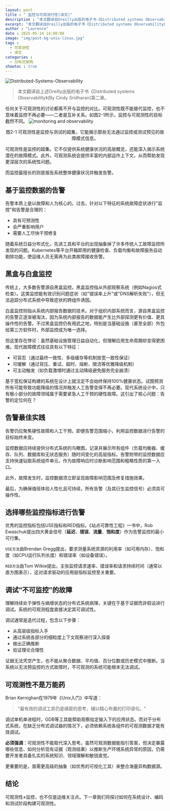 ```yaml
---
layout: post
title : " 监控与可观测行性(译文)"
description : "本文翻译自Oreilly出版的电子书《Distributed systems Observability》(By Cindy Sridharan)第二章"
excerpt: "本文翻译自Oreilly出版的电子书《Distributed systems Observability》(By Cindy Sridharan)第二章"
author : "Laurence"
date : 2025-05-14 14:00:00
image: "img/post-bg-unix-linux.jpg"
tags : 
  - 可观测性
  - 译文
categories : 
  - 分布式架构
showtoc : true
---
```


![Distributed-Systems-Observability](/assets/tech/Distributed-Systems-Observability.jpg)

> 本文翻译自上述Oreilly出版的电子书《Distributed systems Observability》(By Cindy Sridharan)第二章。

任何关于可观测性的讨论都离不开与监控的对比。可观测性既不能替代监控，也不意味着监控不再必要——二者是互补关系。如图2-1所示，监控与可观测性的目标截然不同。
![monitoring and observability](/assets/tech/c02_01_monitoring-and-observability.png)
<div style="text-align:center">图2-1 可观测性是监控与测试的超集，它能揭示那些无法通过监控或测试预见的故障模式信息。</div>

可观测性是监控的超集。它不仅提供系统健康状况的高层概览，还能深入揭示系统潜在的故障模式。此外，可观测系统会提供丰富的内部运作上下文，从而帮助发现更深层次的系统性问题。

而监控最擅长的则是报告系统整体健康状况并触发告警。

## 基于监控数据的告警

告警本质上是以故障和人为核心的。过去，针对以下特征的系统故障症状进行"监控"和告警是合理的：

- 具有可预测性
- 会严重影响用户
- 需要人工尽快干预修复

随着系统日益分布式化，先进工具和平台的出现抽象掉了许多传统人工故障监控所发现的问题。Kubernetes等平台开箱即用的健康检查、负载均衡和故障服务自动剔除功能，使运维人员无需再为此类故障接收告警。

## 黑盒与白盒监控

传统上，大多数告警源自黑盒监控。黑盒监控指从外部观察系统（例如Nagios式检查）。这类监控能有效识别问题症状（如"错误率上升"或"DNS解析失败"），但无法追踪分布式系统中导致症状的跨组件诱因。

白盒监控则指从系统内部报告数据的技术。对于组织内部系统而言，源自黑盒监控的告警正逐渐被淘汰，因为系统内部报告的数据能产生比外部探测更有价值、更具操作性的告警。不过黑盒监控仍有用武之地，特别是当基础设施（甚至全部）外包给第三方软件时，外部监控成为唯一选择。

但这里存在悖论：虽然基础设施管理日益自动化，但理解应用生命周期却变得更困难。现代故障模式往往具有以下特征：

- 可容忍（通过最终一致性、多级缓存等机制放宽一致性保证）
- 可缓解（通过背压、重试、超时、熔断、限流等优雅降级机制）
- 可主动触发（如负载激增时通过主动降级避免服务完全崩溃）

基于宽松保证构建的系统在设计上就注定不会始终保持100%健康状态。试图预测所有可能导致功能降级的情况并触发人工告警变得不再必要。现代系统设计中，只有极小部分的故障领域属于需要紧急人工干预的硬性故障。这引出了核心问题：告警的定位何在？


## 告警最佳实践

告警仍应聚焦硬性故障和人工干预。即便告警范围缩小，利用监控数据进行告警的目标始终未变。

监控数据应持续提供分布式系统的鸟瞰图，记录并展示所有组件（负载均衡器、缓存、队列、数据库和无状态服务）随时间变化的高层指标。告警附带的监控数据应支持快速钻取系统组件单元，作为故障响应时诊断影响范围和粗略性质的第一入口。

此外，故障发生时，监控数据须立即呈现故障影响范围及修复措施效果。

最后，为确保值班体验人性化且可持续，所有告警（及其衍生监控信号）必须具可操作性。

## 选择哪些监控指标进行告警

优秀的监控指标包括USE指标和RED指标。《站点可靠性工程》一书中，Rob Ewaschuk提出四大黄金信号（**延迟**、**错误**、**流量**、**饱和度**）作为告警监控的最小可行集。

`USE方法`由Brendan Gregg提出，要求测量系统资源的利用率（如可用内存）、饱和度（如CPU运行队列长度）和错误率（如设备错误）。

`RED方法`由Tom Wilkie提出，主张监控请求速率、错误率和请求持续时间（通常以直方图表示），这对请求驱动的应用层指标监控至关重要。

## 调试“不可监控”的故障

理解持续处于弹性与熵增状态的分布式系统病理，关键在于基于证据而非假设进行调试。系统的可观测程度直接决定其可调试性。

调试通常是迭代过程，包含以下步骤：

- 从高层级指标入手
- 通过系统各部分的细粒度上下文观察进行深入探查
- 做出正确推断
- 验证理论合理性
  
证据无法凭空产生，也不能从聚合数据、平均值、百分位数或历史模式中推断。当系统以无法预监控的方式故障时，不可观测的系统可能根本无法调试。

## 可观测性不是万能药

Brian Kernighan在1979年《Unix入门》中写道：

> "最有效的调试工具仍是缜密的思考，辅以精心布置的打印语句。"

调试单机单进程时，GDB等工具能帮助观察给定输入下的应用状态。而对于分布式系统，在缺乏分布式调试器的情况下，必须依赖系统各组件的可观测数据才能有效调试。


**必须强调**：可观测性不能取代深入思考。虽然可观测数据能指引答案，但决定暴露哪些信息、如何分析现有证据（观测结果）以推断生产环境系统异常的原因，仍需要开发者具备扎实的系统知识、领域理解和敏锐直觉。

更重要的是，亟需更高级的抽象（如优秀的可视化工具）来整合海量异构数据源。

## 结论

可观测性≠监控，也不仅是运维关注点。下一章我们将探讨如何在系统设计、编码和测试阶段构建可观测性。